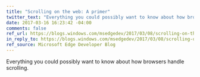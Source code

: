 ```yaml
---
title: "Scrolling on the web: A primer"
twitter_text: "Everything you could possibly want to know about how browsers handle scrolling"
date: 2017-03-16 16:23:42 -04:00
comments: false
ref_url: https://blogs.windows.com/msedgedev/2017/03/08/scrolling-on-the-web/
in_reply_to: https://blogs.windows.com/msedgedev/2017/03/08/scrolling-on-the-web/
ref_source: Microsoft Edge Developer Blog
---
```


Everything you could possibly want to know about how browsers handle scrolling.